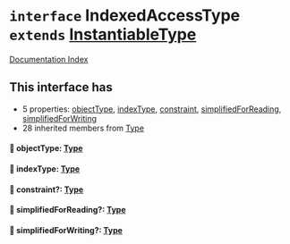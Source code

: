 # `interface` IndexedAccessType `extends` [InstantiableType](../interface.InstantiableType/README.md)

[Documentation Index](../README.md)

## This interface has

- 5 properties:
[objectType](#-objecttype-type),
[indexType](#-indextype-type),
[constraint](#-constraint-type),
[simplifiedForReading](#-simplifiedforreading-type),
[simplifiedForWriting](#-simplifiedforwriting-type)
- 28 inherited members from [Type](../interface.Type/README.md)


#### 📄 objectType: [Type](../interface.Type/README.md)



#### 📄 indexType: [Type](../interface.Type/README.md)



#### 📄 constraint?: [Type](../interface.Type/README.md)



#### 📄 simplifiedForReading?: [Type](../interface.Type/README.md)



#### 📄 simplifiedForWriting?: [Type](../interface.Type/README.md)



